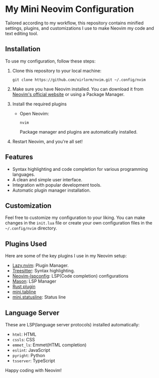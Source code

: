 # My Mini Neovim Configuration

Tailored according to my workflow, this repository contains minified settings,
plugins, and customizations I use to make Neovim my code and text editing tool.

## Installation

To use my configuration, follow these steps:

1. Clone this repository to your local machine:

   ```shell
   git clone https://github.com/xirlorm/nvim.git ~/.config/nvim
   ```

2. Make sure you have Neovim installed. You can download it from [Neovim's official website](https://neovim.io/) or using a Package Manager.

3. Install the required plugins

   - Open Neovim:

     ```shell
     nvim
     ```
     Package manager and plugins are automatically installed.

4. Restart Neovim, and you're all set!

## Features

- Syntax highlighting and code completion for various programming languages.
- A clean and simple user interface.
- Integration with popular development tools.
- Automatic plugin manager installation.

## Customization

Feel free to customize my configuration to your liking. You can make changes in
the `init.lua` file or create your own configuration files in the `~/.config/nvim` directory.

## Plugins Used

Here are some of the key plugins I use in my Neovim setup:

- [Lazy.nvim](https://github.com/folke/lazy.nvim): Plugin Manager.
- [Treesitter](https://github.com/nvim-treesitter/nvim-treesitter): Syntax highlighting.
- [Neovim-lspconfig](https://github.com/neovim/nvim-lspconfig): LSP(Code completion) configurations
- [Mason](https://github.com/williamboman/mason.nvim): LSP Manager
- [Rust plugin](https://github.com/rust-lang/rust.vim)
- [mini.tabline](https://github.com/echasnovski/mini.tabline)
- [mini.statusline](https://github.com/echasnovski/mini.statusline): Status line

## Language Server

These are LSP(language server protocols) installed automatically:

- `html`: HTML
- `cssls`: CSS
- `emmet_ls`: Emmet(HTML completion)
- `eslint`: JavaScript
- `pyright`: Python
- `tsserver`: TypeScript

Happy coding with Neovim!
